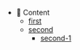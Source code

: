-  Content
  - [first](docs/first)
  - [second](docs/second/README)
    - [second-1](docs/second/second-1)
